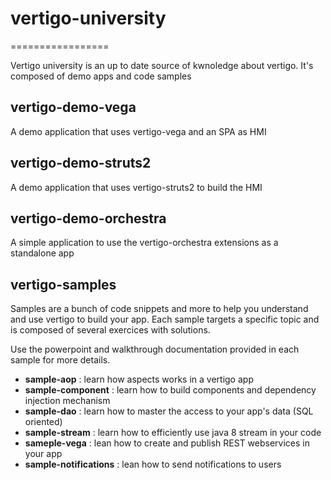 # vertigo-university
=================

Vertigo university is an up to date source of kwnoledge about vertigo.
It's composed of demo apps and code samples

## vertigo-demo-vega
A demo application that uses vertigo-vega and an SPA as HMI

## vertigo-demo-struts2
A demo application that uses vertigo-struts2 to build the HMI

## vertigo-demo-orchestra
A simple application to use the vertigo-orchestra extensions as a standalone app

## vertigo-samples
Samples are a bunch of code snippets and more to help you understand and use vertigo to build your app.
Each sample targets a specific topic and is composed of several exercices with solutions.

Use the powerpoint and walkthrough documentation provided in each sample for more details.

* __sample-aop__ : learn how aspects works in a vertigo app
* __sample-component__ : learn how to build components and dependency injection mechanism
* __sample-dao__ : learn how to master the access to your app's data (SQL oriented)
* __sample-stream__ : learn how to efficiently use java 8 stream in your code
* __sameple-vega__ : lean how to create and publish REST webservices in your app
* __sample-notifications__ : lean how to send notifications to users
